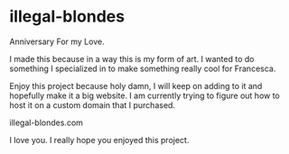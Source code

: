 # illegal-blondes
Anniversary For my Love.

I made this because in a way this is my form of art. I wanted to do something I specialized in to make something really cool for Francesca.

Enjoy this project because holy damn, I will keep on adding to it and hopefully make it a big website.
I am currently trying to figure out how to host it on a custom domain that I purchased.

illegal-blondes.com

I love you. I really hope you enjoyed this project. 
